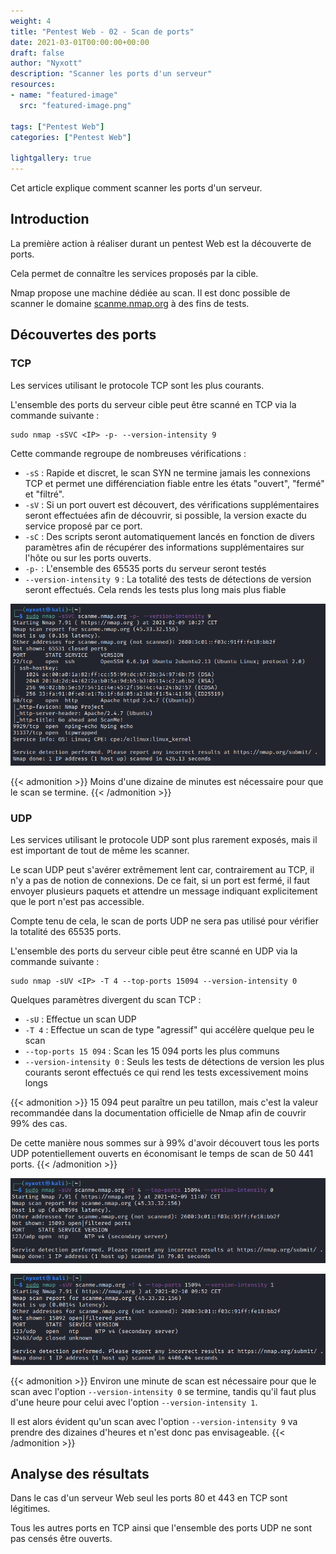 ```yaml
---
weight: 4
title: "Pentest Web - 02 - Scan de ports"
date: 2021-03-01T00:00:00+00:00
draft: false
author: "Nyxott"
description: "Scanner les ports d'un serveur"
resources:
- name: "featured-image"
  src: "featured-image.png"

tags: ["Pentest Web"]
categories: ["Pentest Web"]

lightgallery: true
---
```


Cet article explique comment scanner les ports d'un serveur.

<!--more-->

## Introduction

La première action à réaliser durant un pentest Web est la découverte de ports.

Cela permet de connaître les services proposés par la cible.

Nmap propose une machine dédiée au scan. Il est donc possible de scanner le domaine [scanme.nmap.org](http://scanme.nmap.org/) à des fins de tests.

## Découvertes des ports

### TCP

Les services utilisant le protocole TCP sont les plus courants.

L'ensemble des ports du serveur cible peut être scanné en TCP via la commande suivante :
```
sudo nmap -sSVC <IP> -p- --version-intensity 9
```

Cette commande regroupe de nombreuses vérifications :
* `-sS` : Rapide et discret, le scan SYN ne termine jamais les connexions TCP et permet une différenciation fiable entre les états "ouvert", "fermé" et "filtré".
* `-sV` : Si un port ouvert est découvert, des vérifications supplémentaires seront effectuées afin de découvrir, si possible, la version exacte du service proposé par ce port.
* `-sC` : Des scripts seront automatiquement lancés en fonction de divers paramètres afin de récupérer des informations supplémentaires sur l'hôte ou sur les ports ouverts.
* `-p-` : L'ensemble des 65535 ports du serveur seront testés
* `--version-intensity 9` : La totalité des tests de détections de version seront effectués. Cela rends les tests plus long mais plus fiable

![Exemple de scan de ports TCP](scan-all-tcp-ports.png "Exemple de scan de ports TCP")

{{< admonition >}}
Moins d'une dizaine de minutes est nécessaire pour que le scan se termine.
{{< /admonition >}}

### UDP

Les services utilisant le protocole UDP sont plus rarement exposés, mais il est important de tout de même les scanner.

Le scan UDP peut s'avérer extrêmement lent car, contrairement au TCP, il n'y a pas de notion de connexions. De ce fait, si un port est fermé, il faut envoyer plusieurs paquets et attendre un message indiquant explicitement que le port n'est pas accessible.

Compte tenu de cela, le scan de ports UDP ne sera pas utilisé pour vérifier la totalité des 65535 ports.

L'ensemble des ports du serveur cible peut être scanné en UDP via la commande suivante :
```
sudo nmap -sUV <IP> -T 4 --top-ports 15094 --version-intensity 0
```

Quelques paramètres divergent du scan TCP :
* `-sU` : Effectue un scan UDP
* `-T 4` : Effectue un scan de type "agressif" qui accélère quelque peu le scan
* `--top-ports 15 094` : Scan les 15 094 ports les plus communs
* `--version-intensity 0` : Seuls les tests de détections de version les plus courants seront effectués ce qui rend les tests excessivement moins longs

{{< admonition >}}
15 094 peut paraître un peu tatillon, mais c'est la valeur recommandée dans la documentation officielle de Nmap afin de couvrir 99% des cas.

De cette manière nous sommes sur à 99% d'avoir découvert tous les ports UDP potentiellement ouverts en économisant le temps de scan de 50 441 ports.
{{< /admonition >}}

![Exemple de scan de ports UDP rapide](scan-udp-ports-1.png "Exemple de scan de ports UDP rapide")

![Exemple de scan de ports UDP long](scan-udp-ports-2.png "Exemple de scan de ports UDP long")

{{< admonition >}}
Environ une minute de scan est nécessaire pour que le scan avec l'option `--version-intensity 0` se termine, tandis qu'il faut plus d'une heure pour celui avec l'option `--version-intensity 1`.

Il est alors évident qu'un scan avec l'option `--version-intensity 9` va prendre des dizaines d'heures et n'est donc pas envisageable.
{{< /admonition >}}

## Analyse des résultats

Dans le cas d'un serveur Web seul les ports 80 et 443 en TCP sont légitimes.

Tous les autres ports en TCP ainsi que l'ensemble des ports UDP ne sont pas censés être ouverts.
